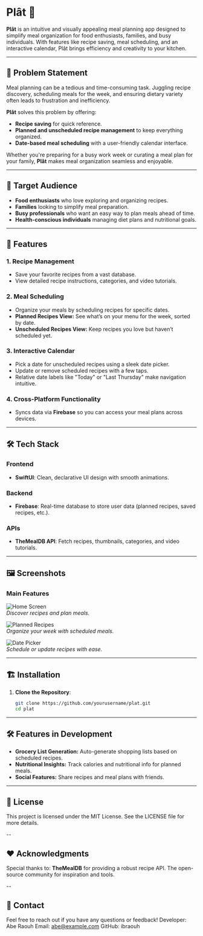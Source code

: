 # Plât 🍰

**Plât** is an intuitive and visually appealing meal planning app designed to simplify meal organization for food enthusiasts, families, and busy individuals. With features like recipe saving, meal scheduling, and an interactive calendar, Plât brings efficiency and creativity to your kitchen.

---

## 🎯 Problem Statement

Meal planning can be a tedious and time-consuming task. Juggling recipe discovery, scheduling meals for the week, and ensuring dietary variety often leads to frustration and inefficiency. 

**Plât** solves this problem by offering:
- **Recipe saving** for quick reference.
- **Planned and unscheduled recipe management** to keep everything organized.
- **Date-based meal scheduling** with a user-friendly calendar interface.

Whether you're preparing for a busy work week or curating a meal plan for your family, **Plât** makes meal organization seamless and enjoyable.

---

## 👥 Target Audience

- **Food enthusiasts** who love exploring and organizing recipes.
- **Families** looking to simplify meal preparation.
- **Busy professionals** who want an easy way to plan meals ahead of time.
- **Health-conscious individuals** managing diet plans and nutritional goals.

---

## 🚀 Features

### 1. **Recipe Management**
- Save your favorite recipes from a vast database.
- View detailed recipe instructions, categories, and video tutorials.

### 2. **Meal Scheduling**
- Organize your meals by scheduling recipes for specific dates.
- **Planned Recipes View:** See what’s on your menu for the week, sorted by date.
- **Unscheduled Recipes View:** Keep recipes you love but haven’t scheduled yet.

### 3. **Interactive Calendar**
- Pick a date for unscheduled recipes using a sleek date picker.
- Update or remove scheduled recipes with a few taps.
- Relative date labels like "Today" or "Last Thursday" make navigation intuitive.

### 4. **Cross-Platform Functionality**
- Syncs data via **Firebase** so you can access your meal plans across devices.

---

## 🛠️ Tech Stack

### Frontend
- **SwiftUI**: Clean, declarative UI design with smooth animations.

### Backend
- **Firebase**: Real-time database to store user data (planned recipes, saved recipes, etc.).

### APIs
- **TheMealDB API**: Fetch recipes, thumbnails, categories, and video tutorials.

---

## 🖼️ Screenshots

### Main Features
![Home Screen](https://via.placeholder.com/600x400?text=Home+Screen)  
*Discover recipes and plan meals.*

![Planned Recipes](https://via.placeholder.com/600x400?text=Planned+Recipes)  
*Organize your week with scheduled meals.*

![Date Picker](https://via.placeholder.com/600x400?text=Date+Picker)  
*Schedule or update recipes with ease.*

---

## 🏗️ Installation

1. **Clone the Repository**:
   ```bash
   git clone https://github.com/yourusername/plat.git
   cd plat
   ```

---

## 🛠️ Features in Development

- **Grocery List Generation:** Auto-generate shopping lists based on scheduled recipes.
- **Nutritional Insights:** Track calories and nutritional info for planned meals.
- **Social Features:** Share recipes and meal plans with friends.

---

## 📝 License

This project is licensed under the MIT License. See the LICENSE file for more details.

--

## ❤️ Acknowledgments

Special thanks to:
**TheMealDB** for providing a robust recipe API.
The open-source community for inspiration and tools.

--

## 🔗 Contact

Feel free to reach out if you have any questions or feedback!
Developer: Abe Raouh
Email: abe@example.com
GitHub: ibraouh
